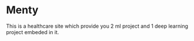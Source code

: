 # Menty
This is a healthcare site which provide you 2 ml project and 1 deep learning project embeded in it.
